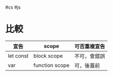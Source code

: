 #cs #js

# 比較
| 宣告      | scope          | 可否重複宣告 |
| --------- | -------------- | ------------ |
| let const | block scope    | 不可，會錯誤 |
| var       | function scope | 可，後蓋前   | 
